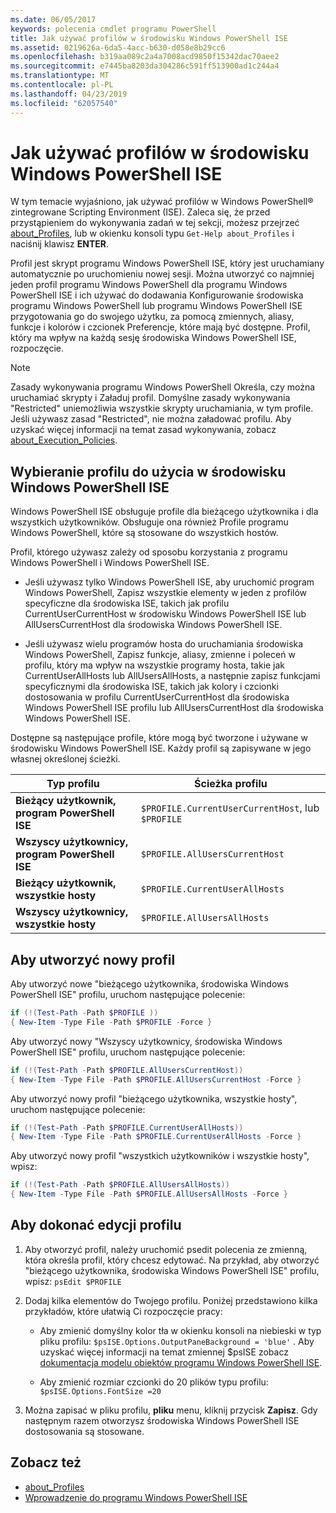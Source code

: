 ```yaml
---
ms.date: 06/05/2017
keywords: polecenia cmdlet programu PowerShell
title: Jak używać profilów w środowisku Windows PowerShell ISE
ms.assetid: 0219626a-6da5-4acc-b630-d058e8b29cc6
ms.openlocfilehash: b319aa089c2a4a7008acd9850f15342dac70aee2
ms.sourcegitcommit: e7445ba8203da304286c591ff513900ad1c244a4
ms.translationtype: MT
ms.contentlocale: pl-PL
ms.lasthandoff: 04/23/2019
ms.locfileid: "62057540"
---
```

# <a name="how-to-use-profiles-in-windows-powershell-ise"></a>Jak używać profilów w środowisku Windows PowerShell ISE

W tym temacie wyjaśniono, jak używać profilów w Windows PowerShell® zintegrowane Scripting Environment (ISE). Zaleca się, że przed przystąpieniem do wykonywania zadań w tej sekcji, możesz przejrzeć [about_Profiles](/powershell/module/microsoft.powershell.core/about/about_profiles), lub w okienku konsoli typu `Get-Help about_Profiles` i naciśnij klawisz **ENTER**.

Profil jest skrypt programu Windows PowerShell ISE, który jest uruchamiany automatycznie po uruchomieniu nowej sesji.  Można utworzyć co najmniej jeden profil programu Windows PowerShell dla programu Windows PowerShell ISE i ich używać do dodawania Konfigurowanie środowiska programu Windows PowerShell lub programu Windows PowerShell ISE przygotowania go do swojego użytku, za pomocą zmiennych, aliasy, funkcje i kolorów i czcionek Preferencje, które mają być dostępne. Profil, który ma wpływ na każdą sesję środowiska Windows PowerShell ISE, rozpoczęcie.

> [!NOTE]
> Zasady wykonywania programu Windows PowerShell Określa, czy można uruchamiać skrypty i Załaduj profil. Domyślne zasady wykonywania "Restricted" uniemożliwia wszystkie skrypty uruchamiania, w tym profile. Jeśli używasz zasad "Restricted", nie można załadować profilu. Aby uzyskać więcej informacji na temat zasad wykonywania, zobacz [about_Execution_Policies](/powershell/module/microsoft.powershell.core/about/about_execution_policies).

## <a name="selecting-a-profile-to-use-in-the-windows-powershell-ise"></a>Wybieranie profilu do użycia w środowisku Windows PowerShell ISE

Windows PowerShell ISE obsługuje profile dla bieżącego użytkownika i dla wszystkich użytkowników. Obsługuje ona również Profile programu Windows PowerShell, które są stosowane do wszystkich hostów.

Profil, którego używasz zależy od sposobu korzystania z programu Windows PowerShell i Windows PowerShell ISE.

- Jeśli używasz tylko Windows PowerShell ISE, aby uruchomić program Windows PowerShell, Zapisz wszystkie elementy w jeden z profilów specyficzne dla środowiska ISE, takich jak profilu CurrentUserCurrentHost w środowisku Windows PowerShell ISE lub AllUsersCurrentHost dla środowiska Windows PowerShell ISE.

- Jeśli używasz wielu programów hosta do uruchamiania środowiska Windows PowerShell, Zapisz funkcje, aliasy, zmienne i poleceń w profilu, który ma wpływ na wszystkie programy hosta, takie jak CurrentUserAllHosts lub AllUsersAllHosts, a następnie zapisz funkcjami specyficznymi dla środowiska ISE, takich jak kolory i czcionki dostosowania w profilu CurrentUserCurrentHost dla środowiska Windows PowerShell ISE profilu lub AllUsersCurrentHost dla środowiska Windows PowerShell ISE.

Dostępne są następujące profile, które mogą być tworzone i używane w środowisku Windows PowerShell ISE. Każdy profil są zapisywane w jego własnej określonej ścieżki.

| Typ profilu | Ścieżka profilu |
| --- | --- |
| **Bieżący użytkownik, program PowerShell ISE**| `$PROFILE.CurrentUserCurrentHost`, lub `$PROFILE` |
| **Wszyscy użytkownicy, program PowerShell ISE**| `$PROFILE.AllUsersCurrentHost` |
| **Bieżący użytkownik, wszystkie hosty**| `$PROFILE.CurrentUserAllHosts` |
| **Wszyscy użytkownicy, wszystkie hosty** | `$PROFILE.AllUsersAllHosts` |

## <a name="to-create-a-new-profile"></a>Aby utworzyć nowy profil

Aby utworzyć nowe "bieżącego użytkownika, środowiska Windows PowerShell ISE" profilu, uruchom następujące polecenie:

```powershell
if (!(Test-Path -Path $PROFILE ))
{ New-Item -Type File -Path $PROFILE -Force }
```

Aby utworzyć nowy "Wszyscy użytkownicy, środowiska Windows PowerShell ISE" profilu, uruchom następujące polecenie:

```powershell
if (!(Test-Path -Path $PROFILE.AllUsersCurrentHost))
{ New-Item -Type File -Path $PROFILE.AllUsersCurrentHost -Force }
```

Aby utworzyć nowy profil "bieżącego użytkownika, wszystkie hosty", uruchom następujące polecenie:

```powershell
if (!(Test-Path -Path $PROFILE.CurrentUserAllHosts))
{ New-Item -Type File -Path $PROFILE.CurrentUserAllHosts -Force }
```

Aby utworzyć nowy profil "wszystkich użytkowników i wszystkie hosty", wpisz:

```powershell
if (!(Test-Path -Path $PROFILE.AllUsersAllHosts))
{ New-Item -Type File -Path $PROFILE.AllUsersAllHosts -Force }
```

## <a name="to-edit-a-profile"></a>Aby dokonać edycji profilu

1. Aby otworzyć profil, należy uruchomić psedit polecenia ze zmienną, która określa profil, który chcesz edytować. Na przykład, aby otworzyć "bieżącego użytkownika, środowiska Windows PowerShell ISE" profilu, wpisz: `psEdit $PROFILE`

2. Dodaj kilka elementów do Twojego profilu. Poniżej przedstawiono kilka przykładów, które ułatwią Ci rozpoczęcie pracy:

   - Aby zmienić domyślny kolor tła w okienku konsoli na niebieski w typ pliku profilu: `$psISE.Options.OutputPaneBackground = 'blue'` . Aby uzyskać więcej informacji na temat zmiennej $psISE zobacz [dokumentacja modelu obiektów programu Windows PowerShell ISE](object-model/The-ISE-Object-Model-Hierarchy.md).

   - Aby zmienić rozmiar czcionki do 20 plików typu profilu: `$psISE.Options.FontSize =20`

3. Można zapisać w pliku profilu, **pliku** menu, kliknij przycisk **Zapisz**. Gdy następnym razem otworzysz środowiska Windows PowerShell ISE dostosowania są stosowane.

## <a name="see-also"></a>Zobacz też

- [about_Profiles](/powershell/module/microsoft.powershell.core/about/about_profiles)
- [Wprowadzenie do programu Windows PowerShell ISE](Introducing-the-Windows-PowerShell-ISE.md)